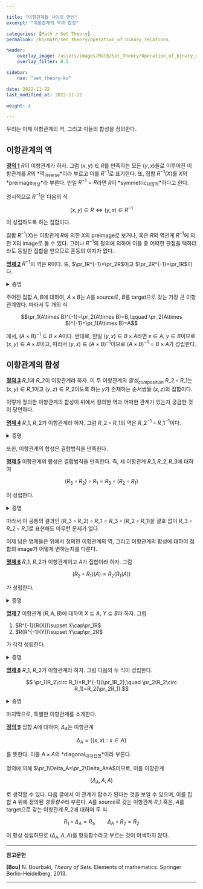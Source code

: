 ```yaml
---

title: "이항관계들 사이의 연산"
excerpt: "이항관계의 역과 합성"

categories: [Math / Set Theory]
permalink: /ko/math/set_theory/operation_of_binary_relations

header:
    overlay_image: /assets/images/Math/Set_Theory/Operation_of_binary_relations.png
    overlay_filter: 0.5

sidebar: 
    nav: "set_theory-ko"

date: 2022-11-22
last_modified_at: 2022-11-22

weight: 4

---
```


우리는 이제 이항관계의 역, 그리고 이들의 합성을 정의한다.

## 이항관계의 역

<div class="definition" markdown="1">

<ins id="df1">**정의 1**</ins> $R$이 이항관계라 하자. 그럼 $(x,y)\in R$를 만족하는 모든 $(y,x)$들로 이루어진 이항관계를 $R$의 *역<sub>inverse</sub>*이라 부르고 이를 $R^{-1}$로 표기한다. 또, 집합 $R^{-1}(X)$를 $X$의 *preimage<sub>역상</sub>*라 부른다. 만일 $R^{-1}=R$라면 $R$이 *symmetric<sub>대칭적</sub>*하다고 한다.

</div>

명시적으로 $R^{-1}$은 다음의 식

$$(x,y)\in R\iff (y,x)\in R^{-1}$$

이 성립하도록 하는 집합이다. 

집합 $R^{-1}(X)$는 이항관계 $R$에 의한 $X$의 preimage로 보거나, 혹은 $R$의 역관계 $R^{-1}$에 의한 $X$의 image로 볼 수 있다. 그러나 $R^{-1}$의 정의에 의하여 이들 중 어떠한 관점을 택하더라도 동일한 집합을 얻으므로 혼동의 여지가 없다.

<div class="proposition" markdown="1">

<ins id="pp2">**명제 2**</ins> $R^{-1}$의 역은 $R$이다. 또, $\pr_1R^{-1}=\pr_2R$이고 $\pr_2R^{-1}=\pr_1R$이다.

</div>
<details class="proof" markdown="1">
<summary>증명</summary>

첫 번째 주장은 다음의 식

$$(x,y)\in R\iff (y,x)\in R^{-1}\iff (x,y)\in (R^{-1})^{-1}$$ 

에 의해 자명하다. 

둘째 주장을 보자. 만일 $x\in\pr_1R^{-1}$라면, 어떠한 $y$가 존재하여 $(x,y)\in R^{-1}$이다. 이제 $(y,x)\in R$이므로 $x\in\pr_2R$가 성립한다. 이 논증을 뒤집으면 $\pr_2R\subset\pr_1R^{-1}$임을 증명할 수 있다.

아직 보이지 않은 $\pr_2R^{-1}=\pr_1R$의 경우, 방금 주장의 $R$ 자리에 대신 $R^{-1}$을 넣으면 된다.   

</details>

주어진 집합 $A,B$에 대하여, $A\times B$는 $A$를 source로, $B$를 target으로 갖는 가장 큰 이항관계였다. 따라서 두 개의 식

$$\pr_1(A\times B)^{-1}=\pr_2(A\times B)=B,\qquad \pr_2(A\times B)^{-1}=\pr_1(A\times B)=A$$

에서, $(A\times B)^{-1}\subseteq B\times A$이다. 반대로, 만일 $(y,x)\in B\times A$라면 $x\in A$, $y\in B$이므로 $(x,y)\in A\times B$이고, 따라서 $(y,x)\in (A\times B)^{-1}$이므로 $(A\times B)^{-1}=B\times A$가 성립한다.

## 이항관계의 합성

<div class="definition" markdown="1">

<ins id="df3">**정의 3**</ins> $R\_1$과 $R\_2$이 이항관계라 하자. 이 두 이항관계의 *합성<sub>composition</sub>* $R\_2\circ R\_1$는 $(x,y)\in R\_1$이고 $(y,z)\in R\_2$이도록 하는 $y$가 존재하는 순서쌍들 $(x,z)$의 집합이다.

</div>

이렇게 정의한 이항관계의 합성이 위에서 정의한 역과 어떠한 관계가 있는지 궁금한 것이 당연하다.

<div class="proposition" markdown="1">

<ins id="pp4">**명제 4**</ins> $R\_1$, $R\_2$가 이항관계라 하자. 그럼 $R\_2\circ R\_1$의 역은 $R\_2^{-1}\circ R\_1^{-1}$이다.

</div>
<details class="proof" markdown="1">
<summary>증명</summary>

$(z,x)\in (R\_2\circ R\_1)^{-1}$인 것은 $(x,z)\in R\_2\circ R\_1$인 것과 동치이다. 그리고 이는 다시 <phrase>어떠한 $y$가 존재하여 $(x,y)\in R_1$이고 $(y,z)\in R_2$인 것</phrase>과 동치이다. 이 조건을 만족하는 $y$는 <phrase>$(y,x)\in R_1^{-1}$이고 $(z,y)\in R_2^{-1}$</phrase> 또한 만족하므로, 합성의 정의에 의해 $(z,x)\in R\_2^{-1}\circ R\_1^{-1}$이 성립한다. 반대방향도 동일하게 보일 수 있다.

</details>

또한, 이항관계의 합성은 결합법칙을 만족한다.

<div class="proposition" markdown="1">

<ins id="pp5">**명제 5**</ins> 이항관계의 합성은 결합법칙을 만족한다. 즉, 세 이항관계 $R\_1,R\_2,R\_3$에 대하여 

$$(R_3\circ R_2)\circ R_1=R_3\circ(R_2\circ R_1)$$

이 성립한다.

</div>
<details class="proof" markdown="1">
<summary>증명</summary>

임의의 $(x,w)$가 $(R\_3\circ R\_2)\circ R\_1$의 원소인 것과 $R\_3\circ(R\_2\circ R\_1)$의 원소임이 동치임을 보이면 충분하다.  

우선 $(x,w)\in (R\_3\circ R\_2)\circ R\_1$은 <phrase>어떠한 $y$가 존재하여 $(x,y)\in R_1$이고 $(y,w)\in R_3\circ R_2$</phrase>와 동치이다. 그런데 뒤의 조건은 다시 <phrase>어떠한 $z$가 존재하여 $(y,z)\in R_2$이고 $(z,w)\in R_3$</phrase>과 동치이므로, 이 조건은 <phrase>$(x,z)\in R_2\circ R_1$이고 $(z,w)\in R_3$</phrase>과 동치이다. 따라서 이는 <phrase>$(x,w)\in R_3\circ(R_2\circ R_1)$</phrase>과 동치이다.

</details>

따라서 이 공통의 결과인 $(R\_3\circ R\_2)\circ R\_1=R\_3\circ(R\_2\circ R\_1)$을 괄호 없이 $R\_3\circ R\_2\circ R\_1$로 표현해도 아무런 문제가 없다. 

이제 남은 명제들은 위에서 정의한 이항관계의 역, 그리고 이항관계의 합성에 대하여 집합의 image가 어떻게 변하는지를 다룬다.

<div class="proposition" markdown="1">

<ins id="pp6">**명제 6**</ins> $R\_1$, $R\_2$가 이항관계이고 $A$가 집합이라 하자. 그럼

$$(R_2\circ R_1)(A)=R_2(R_1(A))$$

가 성립한다.

</div>
<details class="proof" markdown="1">
<summary>증명</summary>

앞선 명제와 같이 진행한다. 

어떠한 $z$에 대하여 $z\in (R\_2\circ R\_1)(A)$인 것은 <phrase>어떠한 $x\in X$가 존재하여 $(x,z)\in R_2\circ R_1$인 것</phrase>과 동치이다. 그런데 이는 다시 <phrase>어떠한 $y$가 존재하여 $(x,y)\in R_1$이고 $(y,z)\in R_2$인 것</phrase>과 동치이다. $y\in R\_1(A)$이므로, $z\in R\_2(R\_1(A))$이다. 이 논리를 거꾸로 뒤집으면 반대방향의 증명이 된다.

</details>

<div class="proposition" markdown="1">

<ins id="pp7">**명제 7**</ins> 이항관계 $(R,A,B)$에 대하여 $X\subseteq A$, $Y\subseteq B$라 하자. 그럼 

1. $R^{-1}(R(X))\supset X\cap\pr_1R$  
2. $R(R^{-1}(Y))\supset Y\cap\pr_2R$  

가 각각 성립한다.

</div>
<details class="proof" markdown="1">
<summary>증명</summary>

본격적으로 증명을 시작하기 전에, 위의 두 식은 <em_ko>모든</em_ko> $R$에 대해 성립해야 하므로, $R$ 자리에 $R^{-1}$을 집어넣어도 성립해야 한다. 따라서, 1만 보이면 2는 [명제 2](#pp2)에 의해 자명하다.  

이제 $x\in X\cap\pr\_1R$라 하자. 그럼 $x\in\pr\_1R$에서, 어떠한 $y$가 존재하여 $(x,y)\in R$이고, $x\in X$이므로 이 $y$는 $y\in R(X)$를 만족한다. 이제 $(y,x)\in R^{-1}$이므로, $x\in R^{-1}(R(X))$이다.

</details>

<div class="proposition" markdown="1">

<ins id="pp8">**명제 8**</ins> $R\_1$, $R\_2$가 이항관계라 하자. 그럼 다음의 두 식이 성립한다.

$$ \pr_1(R_2\circ R_1)=R_1^{-1}(\pr_1R_2),\quad \pr_2(R_2\circ R_1)=R_2(\pr_2R_1).$$

</div>
<details class="proof" markdown="1">
<summary>증명</summary>

다음 implication들의 chain

$$\begin{aligned}
    x\in\pr_1(R_2\circ R_1)&\iff \exists z\big((x,z)\in R_2\circ R_1\big)\\
    &\iff\exists y,z\big(((x,y)\in R_1)\wedge((y,z)\in R_2)\big)\\
    &\iff\exists y\big(((x,y)\in R_1)\wedge(y\in\pr_1R_2)\big)\\
    &\iff x\in R_1^{-1}(\pr_1 R_2).
\end{aligned}$$

에 의해 자명하다. 두 번째 식도 마찬가지로 보일 수 있다.

</details>

마지막으로, 특별한 이항관계를 소개한다.

<div class="definition" markdown="1">

<ins id="df9">**정의 9**</ins> 집합 $A$에 대하여, $\Delta_A$는 이항관계

$$\Delta_A=\{(x,x): x\in A\}$$

를 뜻한다. 이를 $A\times A$의 *diagonal<sub>대각집합</sub>*이라 부른다.

</div>

정의에 의해 $\pr_1\Delta_A=\pr_2\Delta_A=A$이므로, 이를 이항관계

$$\left(\Delta_A,A,A\right)$$

로 생각할 수 있다. 다음 글에서 이 관계가 함수가 된다는 것을 보일 수 있으며, 이를 집합 $A$ 위에 정의된 *항등함수*라 부른다. $A$를 source로 갖는 이항관계 $R\_1$ 혹은, $A$를 target으로 갖는 이항관계 $R\_2$에 대하여 두 식

$$R_1\circ\Delta_A=R_1,\qquad \Delta_A\circ R_2=R_2$$

이 항상 성립하므로 $(\Delta_A,A,A)$를 항등함수라고 부르는 것이 어색하지 않다.

---
**참고문헌**

**[Bou]** N. Bourbaki, *Theory of Sets*. Elements of mathematics. Springer Berlin-Heidelberg, 2013.

---